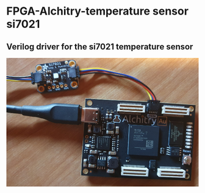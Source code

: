 # FPGA-Alchitry-temperature sensor si7021

## Verilog driver for the si7021 temperature sensor

![Alchitry Au + Adafruit Si7021 module](images/20210526_185742.jpg)

